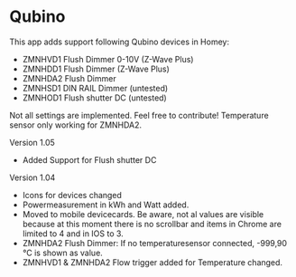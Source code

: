 ﻿# Qubino

This app adds support following Qubino devices in Homey:

* ZMNHVD1 Flush Dimmer 0-10V (Z-Wave Plus)
* ZMNHDD1 Flush Dimmer (Z-Wave Plus)
* ZMNHDA2 Flush Dimmer
* ZMNHSD1 DIN RAIL Dimmer (untested)
* ZMNHOD1 Flush shutter DC (untested)

Not all settings are implemented. Feel free to contribute!
Temperature sensor only working for ZMNHDA2.

Version 1.05

* Added Support for Flush shutter DC 

Version 1.04

* Icons for devices changed
* Powermeasurement in kWh and Watt added.
* Moved to mobile devicecards. Be aware, not al values are visible because at this moment there is no scrollbar and items in Chrome are limited to 4 and in IOS to 3.
* ZMNHDA2 Flush Dimmer: If no temperaturesensor connected, -999,90 °C is shown as value.
* ZMNHVD1 & ZMNHDA2 Flow trigger added for Temperature changed.
